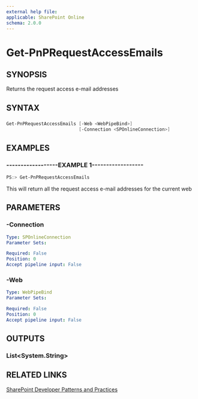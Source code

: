 ```yaml
---
external help file:
applicable: SharePoint Online
schema: 2.0.0
---
```

# Get-PnPRequestAccessEmails

## SYNOPSIS
Returns the request access e-mail addresses

## SYNTAX 

### 
```powershell
Get-PnPRequestAccessEmails [-Web <WebPipeBind>]
                           [-Connection <SPOnlineConnection>]
```

## EXAMPLES

### ------------------EXAMPLE 1------------------
```powershell
PS:> Get-PnPRequestAccessEmails
```

This will return all the request access e-mail addresses for the current web

## PARAMETERS

### -Connection


```yaml
Type: SPOnlineConnection
Parameter Sets: 

Required: False
Position: 0
Accept pipeline input: False
```

### -Web


```yaml
Type: WebPipeBind
Parameter Sets: 

Required: False
Position: 0
Accept pipeline input: False
```

## OUTPUTS

### List<System.String>

## RELATED LINKS

[SharePoint Developer Patterns and Practices](http://aka.ms/sppnp)